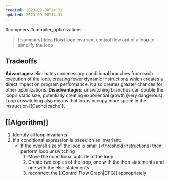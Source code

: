 ```yaml
---
created: 2023-09-08T14:31
updated: 2023-09-08T14:31
---
```

#compilers #compiler_optimizations

>[!summary] Idea
>Hoist loop invariant control flow out of a loop to simplify the loop

## Tradeoffs
**Advantages:** eliminates unnecessary conditional branches from each execution of the loop, creating fewer dynamic instructions which creates a direct impact on program performance. It also creates greater chances for other optimizations.
**Disadvantages:** unswitching branches can double the loop’s static size, potentially creating exponential growth (very dangerous). Loop unswitching also means that loops occupy more space in the instruction [[Cache|cache]].

## [[Algorithm]] 
1. Identify all loop invariants
2. If a conditional expression is based on an invariant:
	- If the overall size of the loop is small (<threshold instructions) then perform loop unswitching
		1. Move the conditional outside of the loop
		2. Create two copies of the loop, one with the then statements and one with the else statements
		3. reconnect the [[Control Flow Graph|CFG]] appropriately